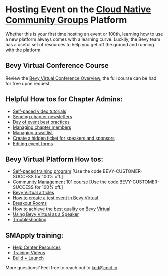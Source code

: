 # Hosting Event on the [Cloud Native Community Groups](https://community.cncf.io/) Platform

Whether this is your first time hosting an event or 100th, learning how to use a new platform always comes with a learning curve. Luckily, the Bevy team has a useful set of resources to help you get off the ground and running with the platform.

## Bevy Virtual Conference Course
Review the [Bevy Virtual Conference Overview](https://training.cmxhub.com/p/how-to-run-a-virtual-conference), the full course can be had for free upon request.

## Helpful How tos for Chapter Admins:
* [Self-paced video tutorials](http://vimeo.com/showcase/bevy-virtual-conference)
* [Sending chapter newsletters](https://help.bevylabs.com/article/358-sending-chapter-newsletters)
* [Day of event best practices](https://help.bevylabs.com/article/392-day-of-event-best-practices)
* [Managing chapter members](https://help.bevylabs.com/article/389-managaing-chapter-members)
* [Managing a waitlist](https://help.bevylabs.com/article/268-managing-a-waitlist)
* [Create a hidden ticket for speakers and sponsors](https://help.bevylabs.com/article/281-create-a-hidden-ticket)
* [Editing event forms](https://help.bevylabs.com/article/386-editing-event-forms)

## Bevy Virtual Platform How tos:
* [Self-paced training program](https://bevy.com/academy) [Use the code BEVY-CUSTOMER-SUCCESS for 100% off.]
* [Community Management 101 course](https://training.cmxhub.com/p/bevy-community-management-101) [Use the code BEVY-CUSTOMER-SUCCESS for 100% off.]
* [Bevy Virtual articles](https://help.bevylabs.com/category/456-bevy-virtual)
* [How to create a test event in Bevy Virtual](https://help.bevylabs.com/article/496-test-event-in-bevy-virtual)
* [Breakout Rooms](https://help.bevylabs.com/article/495-breakout-rooms)
* [How to achieve the best quality on Bevy Virtual](https://help.bevylabs.com/article/510-how-to-achieve-the-best-quality-on-bevy-virtual)
* [Using Bevy Virtual as a Speaker](https://help.bevylabs.com/article/493-speaker-permissions-in-bevy-virtual)
* [Troubleshooting](https://help.bevylabs.com/article/499-troubleshooting)

## SMApply training:
* [Help Center Resources](https://help.smapply.io/hc/en-us)
* [Training Videos](https://help.smapply.io/hc/en-us/categories/115000187973-Implementation-Training-Videos)
* [Build + Launch](https://help.smapply.io/hc/en-us/sections/115000405794-Build-Videos)

More questions? Feel free to reach out to kcd@cncf.io
